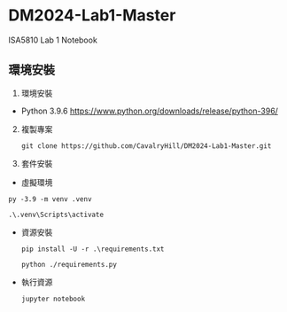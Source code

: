 # DM2024-Lab1-Master

ISA5810 Lab 1 Notebook

## 環境安裝

1. 環境安裝
 - Python 3.9.6 https://www.python.org/downloads/release/python-396/
2. 複製專案
    ``` 
    git clone https://github.com/CavalryHill/DM2024-Lab1-Master.git
    ```
3. 套件安裝
 - 虛擬環境
  ```
  py -3.9 -m venv .venv
  ```
  ```
  .\.venv\Scripts\activate
  ```
- 資源安裝
  ```
  pip install -U -r .\requirements.txt
  ```
  ```
  python ./requirements.py
  ```
- 執行資源
  ```
  jupyter notebook
  ```

